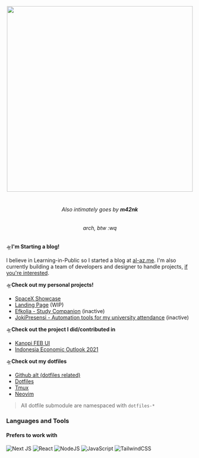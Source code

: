 
<div align="center">
	<img src="https://i.ibb.co/vJfv42h/image.png" width="500">
</div>
<h1 align="center"Syakhisk Al-Azm</h1>
<h6 align="center">Also intimately goes by <b>m42nk</b></h6>
<h6 align="center">arch, btw :wq</h6>

🛸**I'm Starting a blog!**

I believe in Learning-in-Public so I started a blog at [al-az.me](https://al-az.me).
I'm also currently building a team of developers and designer to handle projects, [if you're interested](https://al-az.me/wanted).


🛸**Check out my personal projects!**
- [SpaceX Showcase](https://spacex-data-showcase.vercel.app)
- [Landing Page](https://landing-page-sakis.vercel.app) (WIP)
- [Efkolia - Study Companion](https://efkolia.sakis.me) (inactive)
- [JokiPresensi - Automation tools for my university attendance](https://absen.sakis.me) (inactive)

🛸**Check out the project I did/contributed in**
- [Kanopi FEB UI](https://kanopi-febui.com)
- [Indonesia Economic Outlook 2021](https://ieo-febui.com)

🛸**Check out my dotfiles**
- [Github alt (dotfiles related)](https://github.com/m42nk)
- [Dotfiles](https://github.com/m42nk/dotfiles)
- [Tmux](https://github.com/m42nk/dotfiles-tmux)
- [Neovim](https://github.com/m42nk/dotfiles-nvim)
> All dotfile submodule are namespaced with `dotfiles-*`


### Languages and Tools

#### Prefers to work with

<img alt="Next JS" src="https://img.shields.io/badge/next%20js%20-%23000000.svg?&style=for-the-badge&logo=next.js&logoColor=white"/> <img alt="React" src="https://img.shields.io/badge/react%20-%2320232a.svg?&style=for-the-badge&logo=react&logoColor=%2361DAFB"/> <img alt="NodeJS" src="https://img.shields.io/badge/node.js%20-%2343853D.svg?&style=for-the-badge&logo=node.js&logoColor=white"/> <img alt="JavaScript" src="https://img.shields.io/badge/javascript%20-%23323330.svg?&style=for-the-badge&logo=javascript&logoColor=%23F7DF1E"/>
<img alt="TailwindCSS" src="https://img.shields.io/badge/tailwindcss%20-%2338B2AC.svg?&style=for-the-badge&logo=tailwind-css&logoColor=white"/>

<!--
#### Familiar with

<table>
<tr>
<td>

<img alt="HTML5" src="https://img.shields.io/badge/html5%20-%23E34F26.svg?&style=for-the-badge&logo=html5&logoColor=white"/> <img alt="CSS3" src="https://img.shields.io/badge/css3%20-%231572B6.svg?&style=for-the-badge&logo=css3&logoColor=white"/>
<img alt="SASS" src="https://img.shields.io/badge/SASS%20-hotpink.svg?&style=for-the-badge&logo=SASS&logoColor=white"/> <img alt="Bootstrap" src="https://img.shields.io/badge/bootstrap%20-%23563D7C.svg?&style=for-the-badge&logo=bootstrap&logoColor=white"/>

<img alt="Express.js" src="https://img.shields.io/badge/express.js%20-%23404d59.svg?&style=for-the-badge"/>
<img alt="jQuery" src="https://img.shields.io/badge/jquery%20-%230769AD.svg?&style=for-the-badge&logo=jquery&logoColor=white"/>

<img alt="C" src="https://img.shields.io/badge/c%20-%2300599C.svg?&style=for-the-badge&logo=c&logoColor=white"/> <img alt="C++" src="https://img.shields.io/badge/c++%20-%2300599C.svg?&style=for-the-badge&logo=c%2B%2B&ogoColor=white"/><br> 
<img alt="PHP" src="https://img.shields.io/badge/php-%23777BB4.svg?&style=for-the-badge&logo=php&logoColor=white"/>
<img alt="Laravel" src="https://img.shields.io/badge/laravel-%23777BB4.svg?&style=for-the-badge&logo=laravel&logoColor=white"/>

<div>
<img alt="Adobe Photoshop" src="https://img.shields.io/badge/adobe%20photoshop%20-%2331A8FF.svg?&style=for-the-badge&logo=adobe%20photoshop&logoColor=white"/>
<img alt="Adobe Illustrator" src="https://img.shields.io/badge/adobe%20illustrator%20-%23FF9A00.svg?&style=for-the-badge&logo=adobe%20illustrator&logoColor=white"/>
<img alt="Figma" src="https://img.shields.io/badge/figma%20-%23F24E1E.svg?&style=for-the-badge&logo=figma&logoColor=white"/>
</div>
</td>
<td>
<br/>
<p align="center"><img align="center" src="https://github-readme-stats.vercel.app/api/top-langs?username=syakhisk&show_icons=true&locale=en&layout=compact" alt="syakhisk" /></p>
</td>
</tr>
</table>
-->
